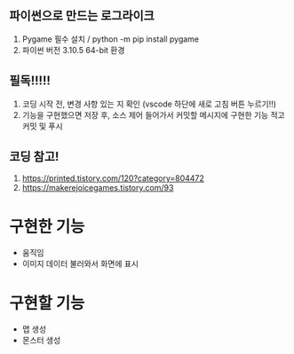 ## 파이썬으로 만드는 로그라이크
1. Pygame 필수 설치 / python -m pip install pygame
2. 파이썬 버전 3.10.5 64-bit 환경
## 필독!!!!!
1. 코딩 시작 전, 변경 사항 있는 지 확인 (vscode 하단에 새로 고침 버튼 누르기!!)
2. 기능을 구현했으면 저장 후, 소스 제어 들어가서 커밋할 메시지에 구현한 기능 적고 커밋 및 푸시
## 코딩 참고!
1. https://printed.tistory.com/120?category=804472
2. https://makerejoicegames.tistory.com/93
# 구현한 기능
- 움직임
- 이미지 데이터 불러와서 화면에 표시
# 구현할 기능
- 맵 생성
- 몬스터 생성
